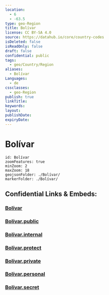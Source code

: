 ```yaml
---
location:
  - 6
  - -63.5
type: geo-Region
title: Bolívar
license: CC BY-SA 4.0
source: https://datahub.io/core/country-codes
isDeleted: false
isReadOnly: false
draft: false
confidential: public
tags:
  - geo/Country/Region
aliases:
  - Bolívar
Languages:
  - de
cssclasses:
  - geo-Region
publish: true
linkTitle:
keywords:
layout:
publishDate:
expiryDate:
---
```


# Bolívar

```leaflet
id: Bolívar
zoomFeatures: true 
minZoom: 2 
maxZoom: 18
geojsonFolder: ./Bolívar/
markerFolder: ./Bolívar/
```


## Confidential Links & Embeds: 

### [Bolívar](/_Standards/Earth/Continent/America~South/Venezuela/States~Venezuela/Bolívar.md) 

### [Bolívar.public](/_public/Earth/Continent/America~South/Venezuela/States~Venezuela/Bolívar.public.md) 

### [Bolívar.internal](/_internal/Earth/Continent/America~South/Venezuela/States~Venezuela/Bolívar.internal.md) 

### [Bolívar.protect](/_protect/Earth/Continent/America~South/Venezuela/States~Venezuela/Bolívar.protect.md) 

### [Bolívar.private](/_private/Earth/Continent/America~South/Venezuela/States~Venezuela/Bolívar.private.md) 

### [Bolívar.personal](/_personal/Earth/Continent/America~South/Venezuela/States~Venezuela/Bolívar.personal.md) 

### [Bolívar.secret](/_secret/Earth/Continent/America~South/Venezuela/States~Venezuela/Bolívar.secret.md)

